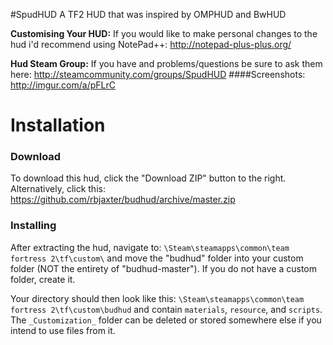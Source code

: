 #SpudHUD
A TF2 HUD that was inspired by OMPHUD and BwHUD

**Customising Your HUD:**
If you would like to make personal changes to the hud i'd recommend using NotePad++: http://notepad-plus-plus.org/

**Hud Steam Group:**
If you have and problems/questions be sure to ask them here: http://steamcommunity.com/groups/SpudHUD
####Screenshots: http://imgur.com/a/pFLrC

Installation
============
### Download
To download this hud, click the "Download ZIP" button to the right. Alternatively, click this:
https://github.com/rbjaxter/budhud/archive/master.zip

### Installing
After extracting the hud, navigate to: `\Steam\steamapps\common\team fortress 2\tf\custom\` and move the "budhud" folder into your custom folder (NOT the entirety of "budhud-master"). If you do not have a custom folder, create it.

Your directory should then look like this: `\Steam\steamapps\common\team fortress 2\tf\custom\budhud` and contain `materials`, `resource`, and `scripts`. The `_Customization_` folder can be deleted or stored somewhere else if you intend to use files from it.
